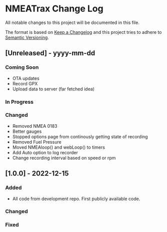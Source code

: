 
# NMEATrax Change Log
All notable changes to this project will be documented in this file.
 
The format is based on [Keep a Changelog](http://keepachangelog.com/)
and this project tries to adhere to [Semantic Versioning](http://semver.org/).

## [Unreleased] - yyyy-mm-dd
 
### Coming Soon
- OTA updates
- Record GPX 
- Upload data to server (far fetched idea)

### In Progress


### Changed
- Removed NMEA 0183
- Better gauges
- Stopped options page from continously getting state of recording
- Removed Fuel Pressure
- Moved NMEAloop() and webLoop() to timers
- Add Auto option to log recorder
- Change recording interval based on speed or rpm
 
## [1.0.0] - 2022-12-15
 
### Added

- All code from development repo. First publicly available code.
   
### Changed
 
### Fixed
